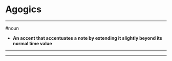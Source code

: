 # Agogics
---
#noun
- **An accent that accentuates a note by extending it slightly beyond its normal time value**
---
---
